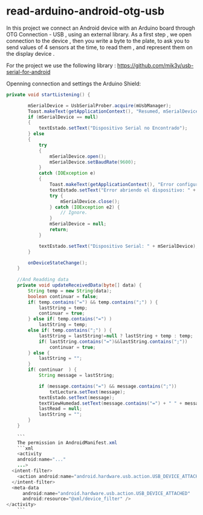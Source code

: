 # read-arduino-android-otg-usb
In this project we connect an Android device with an Arduino board through OTG Connection - USB , using an external library.
As a first step , we open connection to the device , then you write a byte to the plate, to ask you to send values ​​of 4 sensors at the time, to read them , and represent them on the display device .

For the project we use the following library :
https://github.com/mik3y/usb-serial-for-android

Openning connection and settings the Arduino Shield: <br>
```java
private void startListening() {

        mSerialDevice = UsbSerialProber.acquire(mUsbManager);
        Toast.makeText(getApplicationContext(), "Resumed, mSerialDevice=" + mSerialDevice, Toast.LENGTH_SHORT).show();
        if (mSerialDevice == null)
        {
            textEstado.setText("Dispositivo Serial no Encontrado");
        } else
        {
            try
            {
                mSerialDevice.open();
                mSerialDevice.setBaudRate(9600);
            }
            catch (IOException e)
            {
                Toast.makeText(getApplicationContext(), "Error configurando el Dispositivo" + e.getMessage(), Toast.LENGTH_SHORT).show();
                textEstado.setText("Error abriendo el dispositivo: " + e.getMessage());
                try {
                    mSerialDevice.close();
                } catch (IOException e2) {
                    // Ignore.
                }
                mSerialDevice = null;
                return;
            }

            textEstado.setText("Dispositivo Serial: " + mSerialDevice);
        }

        onDeviceStateChange();
    }
    
    //And Readding data 
    private void updateReceivedData(byte[] data) {
        String temp = new String(data);
        boolean continuar = false;
        if( temp.contains("=") && temp.contains(";") ) {
            lastString = temp;
            continuar = true;
        } else if( temp.contains("=") )
            lastString = temp;
        else if( temp.contains(";") ) {
            lastString = lastString!=null ? lastString + temp : temp;
            if( lastString.contains("=")&&lastString.contains(";"))
                continuar = true;
        } else {
            lastString = "";
        }
        if( continuar  ) {
            String message = lastString;

            if (message.contains("=") && message.contains(";"))
                txtLectura.setText(message);
            textEstado.setText(message);
            textViewHumedad.setText(message.contains("=") + " " + message.contains(";"));
            lastRead = null;
            lastString = "";
        }
    }
    
    ```
    The permission in AndroidManifest.xml
    ```xml
    <activity
    android:name="..."
    ...>
  <intent-filter>
    <action android:name="android.hardware.usb.action.USB_DEVICE_ATTACHED" />
  </intent-filter>
  <meta-data
      android:name="android.hardware.usb.action.USB_DEVICE_ATTACHED" 
      android:resource="@xml/device_filter" />
</activity>
    ```
   


